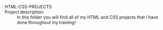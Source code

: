 <dl>
<h7>HTML-CSS-PROJECTS<h7>
   
  <dt>Project description:</dt>
  <dd>In this folder you will find all of my HTML and CSS projects that I have done throughout my training!</dd>
   </dl>
